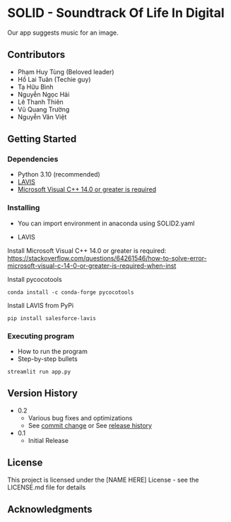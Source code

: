 # SOLID - Soundtrack Of Life In Digital

Our app suggests music for an image.

## Contributors

+ Phạm Huy Tùng (Beloved leader)
+ Hồ Lai Tuân (Techie guy)
+ Tạ Hữu Bình
+ Nguyễn Ngọc Hải
+ Lê Thanh Thiên
+ Vũ Quang Trường
+ Nguyễn Văn Việt


## Getting Started

### Dependencies

* Python 3.10 (recommended)
* [LAVIS](https://github.com/salesforce/LAVIS)
* [Microsoft Visual C++ 14.0 or greater is required](https://visualstudio.microsoft.com/visual-cpp-build-tools/)

### Installing

* You can import environment in anaconda using SOLID2.yaml

* LAVIS

Install Microsoft Visual C++ 14.0 or greater is required: https://stackoverflow.com/questions/64261546/how-to-solve-error-microsoft-visual-c-14-0-or-greater-is-required-when-inst

Install pycocotools
```
conda install -c conda-forge pycocotools
```

Install LAVIS from PyPi
```
pip install salesforce-lavis
```

### Executing program

* How to run the program
* Step-by-step bullets
```
streamlit run app.py
```


## Version History

* 0.2
    * Various bug fixes and optimizations
    * See [commit change]() or See [release history]()
* 0.1
    * Initial Release

## License

This project is licensed under the [NAME HERE] License - see the LICENSE.md file for details

## Acknowledgments
